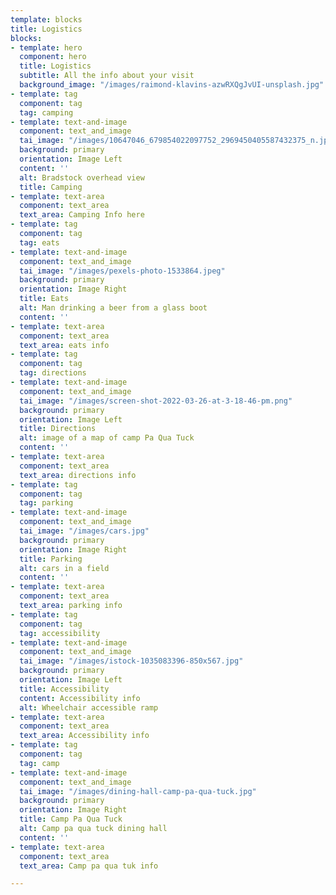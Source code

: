 ```yaml
---
template: blocks
title: Logistics
blocks:
- template: hero
  component: hero
  title: Logistics
  subtitle: All the info about your visit
  background_image: "/images/raimond-klavins-azwRXQgJvUI-unsplash.jpg"
- template: tag
  component: tag
  tag: camping
- template: text-and-image
  component: text_and_image
  tai_image: "/images/10647046_679854022097752_2969450405587432375_n.jpg"
  background: primary
  orientation: Image Left
  content: ''
  alt: Bradstock overhead view
  title: Camping
- template: text-area
  component: text_area
  text_area: Camping Info here
- template: tag
  component: tag
  tag: eats
- template: text-and-image
  component: text_and_image
  tai_image: "/images/pexels-photo-1533864.jpeg"
  background: primary
  orientation: Image Right
  title: Eats
  alt: Man drinking a beer from a glass boot
  content: ''
- template: text-area
  component: text_area
  text_area: eats info
- template: tag
  component: tag
  tag: directions
- template: text-and-image
  component: text_and_image
  tai_image: "/images/screen-shot-2022-03-26-at-3-18-46-pm.png"
  background: primary
  orientation: Image Left
  title: Directions
  alt: image of a map of camp Pa Qua Tuck
  content: ''
- template: text-area
  component: text_area
  text_area: directions info
- template: tag
  component: tag
  tag: parking
- template: text-and-image
  component: text_and_image
  tai_image: "/images/cars.jpg"
  background: primary
  orientation: Image Right
  title: Parking
  alt: cars in a field
  content: ''
- template: text-area
  component: text_area
  text_area: parking info
- template: tag
  component: tag
  tag: accessibility
- template: text-and-image
  component: text_and_image
  tai_image: "/images/istock-1035083396-850x567.jpg"
  background: primary
  orientation: Image Left
  title: Accessibility
  content: Accessibility info
  alt: Wheelchair accessible ramp
- template: text-area
  component: text_area
  text_area: Accessibility info
- template: tag
  component: tag
  tag: camp
- template: text-and-image
  component: text_and_image
  tai_image: "/images/dining-hall-camp-pa-qua-tuck.jpg"
  background: primary
  orientation: Image Right
  title: Camp Pa Qua Tuck
  alt: Camp pa qua tuck dining hall
  content: ''
- template: text-area
  component: text_area
  text_area: Camp pa qua tuk info

---
```

